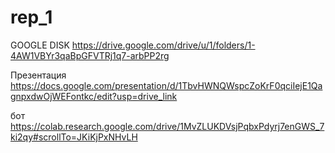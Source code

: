 # rep_1
GOOGLE DISK
https://drive.google.com/drive/u/1/folders/1-4AW1VBYr3qaBpGFVTRj1q7-arbPP2rg


Презентация
https://docs.google.com/presentation/d/1TbvHWNQWspcZoKrF0qciIejE1QagnpxdwOjWEFontkc/edit?usp=drive_link


бот
https://colab.research.google.com/drive/1MvZLUKDVsjPqbxPdyrj7enGWS_7ki2qy#scrollTo=JKiKjPxNHvLH
